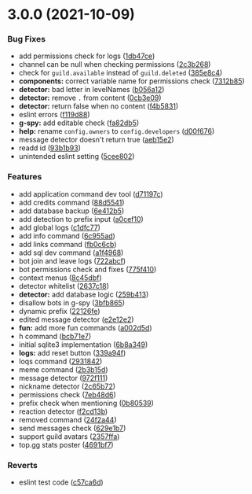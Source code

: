 # 3.0.0 (2021-10-09)


### Bug Fixes

* add permissions check for logs ([1db47ce](https://github.com/h-projects/gasbot/commit/1db47ceb068217eaadb4c5eaabf314812d56d702))
* channel can be null when checking permissions ([2c3b268](https://github.com/h-projects/gasbot/commit/2c3b268037a9bc69b1d7cf06e0ec0ef856369f7d))
* check for `guild.available` instead of `guild.deleted` ([385e8c4](https://github.com/h-projects/gasbot/commit/385e8c4962678f35c2f9d1d705a31c3baa5e062f))
* **components:** correct variable name for permissions check ([7312b85](https://github.com/h-projects/gasbot/commit/7312b85907b1db78feb2013df939e8893b52b257))
* **detector:** bad letter in levelNames ([b056a12](https://github.com/h-projects/gasbot/commit/b056a12b8c80806bcf920a2409691751fc12b641))
* **detector:** remove `.` from content ([0cb3e09](https://github.com/h-projects/gasbot/commit/0cb3e097361cf91cef16a51fd07009aab2255115))
* **detector:** return false when no content ([f4b5831](https://github.com/h-projects/gasbot/commit/f4b5831fec4e44d4aa158dc0600110228efe2803))
* eslint errors ([f119d88](https://github.com/h-projects/gasbot/commit/f119d88d2cfff90cd5c619859532f3d29fa7179a))
* **g-spy:** add editable check ([fa82db5](https://github.com/h-projects/gasbot/commit/fa82db5e2e6703373d4f6f929c930941bae773af))
* **help:** rename `config.owners` to `config.developers` ([d00f676](https://github.com/h-projects/gasbot/commit/d00f676b8c477e6d0b14b3ccdea9dc271570d197))
* message detector doesn't return true ([aeb15e2](https://github.com/h-projects/gasbot/commit/aeb15e212dfa8d17e19974fa3c2929e724ca8e78))
* readd id ([93b1b93](https://github.com/h-projects/gasbot/commit/93b1b93c0f26e685ae1d940172c7ac457298e4e8))
* unintended eslint setting ([5cee802](https://github.com/h-projects/gasbot/commit/5cee802d3c6772ef16eeecbff86aa082a3576633))


### Features

* add application command dev tool ([d71197c](https://github.com/h-projects/gasbot/commit/d71197cc4fc4c66c592ed9246639ad3e5fa7c02c))
* add credits command ([88d5541](https://github.com/h-projects/gasbot/commit/88d554149199b940d8a1fb58e3ac8a8b3d19dcf5))
* add database backup ([6e412b5](https://github.com/h-projects/gasbot/commit/6e412b55e2c649e3408d42350fa90a9a698cdeca))
* add detection to prefix input ([a0cef10](https://github.com/h-projects/gasbot/commit/a0cef10cbac2b778c7b73766d002cdae12c443e6))
* add global logs ([c1dfc77](https://github.com/h-projects/gasbot/commit/c1dfc771cfb759114d549253f3df18893e723d2a))
* add info command ([6c955ad](https://github.com/h-projects/gasbot/commit/6c955ad29f98c7d8b60760c4a7b024d1c98a1a8c))
* add links command ([fb0c6cb](https://github.com/h-projects/gasbot/commit/fb0c6cb068e7a185c03ea88529fc033d225abcf2))
* add sql dev command ([a1f4968](https://github.com/h-projects/gasbot/commit/a1f496865719dc6c636540769292a5fd8ac1c355))
* bot join and leave logs ([722abcf](https://github.com/h-projects/gasbot/commit/722abcfee74031aef6b66f0ad20f74539f2a6d75))
* bot permissions check and fixes ([775f410](https://github.com/h-projects/gasbot/commit/775f410747553254ab2928d17bb1d4d988e0c9dd))
* context menus ([8c45dbf](https://github.com/h-projects/gasbot/commit/8c45dbf11a30e42731875d3388ba7f1ad7250903))
* detector whitelist ([2637c18](https://github.com/h-projects/gasbot/commit/2637c18b6ef3a977dbe3833cc1ece24ceb9574ae))
* **detector:** add database logic ([259b413](https://github.com/h-projects/gasbot/commit/259b413813b1d8a2289cf9c537cc5f5b1a9e08e1))
* disallow bots in g-spy ([3bfb865](https://github.com/h-projects/gasbot/commit/3bfb865c83fdc41396a20d0546075a4988421948))
* dynamic prefix ([22126fe](https://github.com/h-projects/gasbot/commit/22126fee82fb1ad752da56359adf64d25714289f))
* edited message detector ([e2e12e2](https://github.com/h-projects/gasbot/commit/e2e12e2e8aecf3b5478bd424a0974d9d49565805))
* **fun:** add more fun commands ([a002d5d](https://github.com/h-projects/gasbot/commit/a002d5d39e7e544414ee3af2dd80c5c89f1bcc32))
* h command ([bcb71e7](https://github.com/h-projects/gasbot/commit/bcb71e794609ba7ba03d80d2775e3eeb346735e4))
* initial sqlite3 implementation ([6b8a349](https://github.com/h-projects/gasbot/commit/6b8a3494cbe01c984932759dfb45f83ef9d884bc))
* **logs:** add reset button ([339a94f](https://github.com/h-projects/gasbot/commit/339a94f757d424a6d5c239d69755fa63d52756a3))
* loqs command ([2931842](https://github.com/h-projects/gasbot/commit/293184231618e805e6f177a9bd9271c0e84ffb66))
* meme command ([2b3b15d](https://github.com/h-projects/gasbot/commit/2b3b15d68b3779f0b757bbbe4b30fffbf5381ebb))
* message detector ([972f111](https://github.com/h-projects/gasbot/commit/972f111a7b825a4995a63ee2ea11114dc23d8324))
* nickname detector ([2c65b72](https://github.com/h-projects/gasbot/commit/2c65b720eed231bf55fb4bb8a2b6b6bf93040bb7))
* permissions check ([7eb48d6](https://github.com/h-projects/gasbot/commit/7eb48d63099a9968c6fc8087c43f15ed7df3f7d0))
* prefix check when mentioning ([0b80539](https://github.com/h-projects/gasbot/commit/0b8053966cd9e89e05b729891b3ebacb981df3f9))
* reaction detector ([f2cd13b](https://github.com/h-projects/gasbot/commit/f2cd13b923413e4452dcce5b33bd38273fb5e226))
* removed command ([24f2a44](https://github.com/h-projects/gasbot/commit/24f2a4406ead1962c82030f12ac03aaf563d726b))
* send messages check ([629e1b7](https://github.com/h-projects/gasbot/commit/629e1b72bac0914878c7ef08f2435f98e32ef12e))
* support guild avatars ([2357ffa](https://github.com/h-projects/gasbot/commit/2357ffa21d6bffba7feb012559dba351498576d0))
* top.gg stats poster ([4691bf7](https://github.com/h-projects/gasbot/commit/4691bf7249e05d2bc95416f88d344510f6879f4b))


### Reverts

* eslint test code ([c57ca6d](https://github.com/h-projects/gasbot/commit/c57ca6d4cb56488938297812436cdd0cb38507c5))



